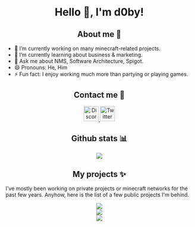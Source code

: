 <h1 align="center">Hello 👋, I'm d0by!</h2>

<h2 align="center">About me 🧑</h2>

- 🔭 I’m currently working on many minecraft-related projects.
- 🌱 I’m currently learning about business & marketing.
- 💬 Ask me about NMS, Software Architecture, Spigot.
- 😄 Pronouns: He, Him
- ⚡ Fun fact: I enjoy working much more than partying or playing games. 

<h2 align="center">Contact me 🤝</h2>

<p align="center">
  <a href="https://discordapp.com/users/694200539751251998">
    <img alt="Discord" width="40px" src="https://cdn3.iconfinder.com/data/icons/social-network-flat-3/100/Discord-256.png" />
  </a>
  <a href="https://twitter.com/d0by1">
    <img alt="Twitter" width="40px" src="https://cdn2.iconfinder.com/data/icons/metro-uinvert-dock/256/Twitter_NEW.png" />
  </a>
</p>

<h2 align="center">Github stats 📊</h2>

<div align="center">
  <img src="https://github-readme-stats.vercel.app/api?username=d0by1&show_icons=true&hide_border=true&count_private=true&theme=tokyonight" />
</div>

<h2 align="center">My projects ✨</h2>

I've mostly been working on private projects or minecraft networks for the past few years. Anyhow, here is the list of a few public projects I'm behind.  

<div align="center">
  <a href="https://github.com/decentsoftware-eu/decentholograms">
    <img src="https://github-readme-stats.vercel.app/api/pin/?username=decentsoftware-eu&repo=decentholograms&theme=tokyonight&hide_border=true" />
  </a>
  <br>
  <a href="https://github.com/decentsoftware-eu/decentholograms3">
    <img src="https://github-readme-stats.vercel.app/api/pin/?username=decentsoftware-eu&repo=decentholograms3&theme=tokyonight&hide_border=true" />
  </a>
  <br>
  <a href="https://github.com/decentsoftware-eu/decentmenus">
    <img src="https://github-readme-stats.vercel.app/api/pin/?username=decentsoftware-eu&repo=decentmenus&theme=tokyonight&hide_border=true" />
  </a>
</div>
